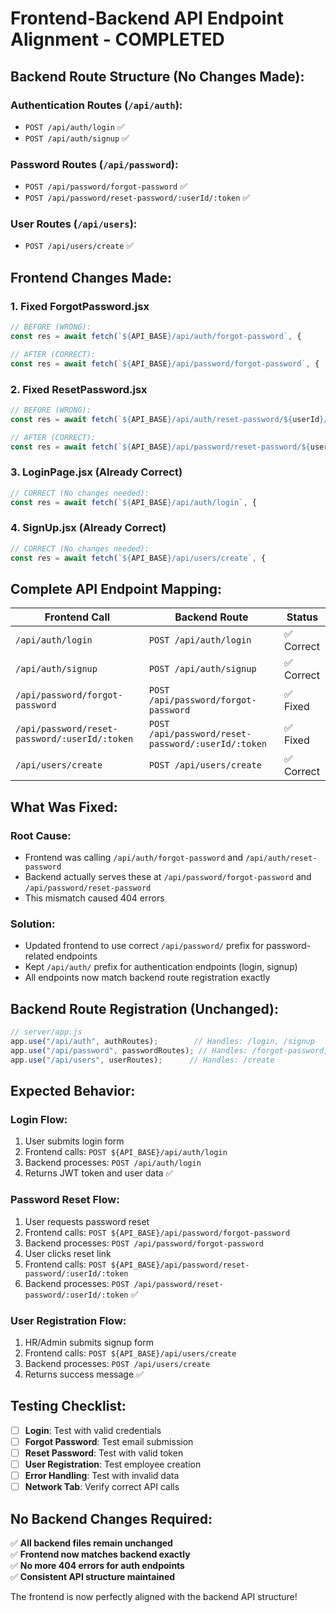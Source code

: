 # Frontend-Backend API Endpoint Alignment - COMPLETED

## **Backend Route Structure (No Changes Made):**

### **Authentication Routes (`/api/auth`):**
- `POST /api/auth/login` ✅
- `POST /api/auth/signup` ✅

### **Password Routes (`/api/password`):**
- `POST /api/password/forgot-password` ✅
- `POST /api/password/reset-password/:userId/:token` ✅

### **User Routes (`/api/users`):**
- `POST /api/users/create` ✅

## **Frontend Changes Made:**

### **1. Fixed ForgotPassword.jsx**
```javascript
// BEFORE (WRONG):
const res = await fetch(`${API_BASE}/api/auth/forgot-password`, {

// AFTER (CORRECT):
const res = await fetch(`${API_BASE}/api/password/forgot-password`, {
```

### **2. Fixed ResetPassword.jsx**
```javascript
// BEFORE (WRONG):
const res = await fetch(`${API_BASE}/api/auth/reset-password/${userId}/${token}`, {

// AFTER (CORRECT):
const res = await fetch(`${API_BASE}/api/password/reset-password/${userId}/${token}`, {
```

### **3. LoginPage.jsx (Already Correct)**
```javascript
// CORRECT (No changes needed):
const res = await fetch(`${API_BASE}/api/auth/login`, {
```

### **4. SignUp.jsx (Already Correct)**
```javascript
// CORRECT (No changes needed):
const res = await fetch(`${API_BASE}/api/users/create`, {
```

## **Complete API Endpoint Mapping:**

| Frontend Call | Backend Route | Status |
|---------------|---------------|---------|
| `/api/auth/login` | `POST /api/auth/login` | ✅ Correct |
| `/api/auth/signup` | `POST /api/auth/signup` | ✅ Correct |
| `/api/password/forgot-password` | `POST /api/password/forgot-password` | ✅ Fixed |
| `/api/password/reset-password/:userId/:token` | `POST /api/password/reset-password/:userId/:token` | ✅ Fixed |
| `/api/users/create` | `POST /api/users/create` | ✅ Correct |

## **What Was Fixed:**

### **Root Cause:**
- Frontend was calling `/api/auth/forgot-password` and `/api/auth/reset-password`
- Backend actually serves these at `/api/password/forgot-password` and `/api/password/reset-password`
- This mismatch caused 404 errors

### **Solution:**
- Updated frontend to use correct `/api/password/` prefix for password-related endpoints
- Kept `/api/auth/` prefix for authentication endpoints (login, signup)
- All endpoints now match backend route registration exactly

## **Backend Route Registration (Unchanged):**

```javascript
// server/app.js
app.use("/api/auth", authRoutes);        // Handles: /login, /signup
app.use("/api/password", passwordRoutes); // Handles: /forgot-password, /reset-password/:userId/:token
app.use("/api/users", userRoutes);      // Handles: /create
```

## **Expected Behavior:**

### **Login Flow:**
1. User submits login form
2. Frontend calls: `POST ${API_BASE}/api/auth/login`
3. Backend processes: `POST /api/auth/login`
4. Returns JWT token and user data ✅

### **Password Reset Flow:**
1. User requests password reset
2. Frontend calls: `POST ${API_BASE}/api/password/forgot-password`
3. Backend processes: `POST /api/password/forgot-password`
4. User clicks reset link
5. Frontend calls: `POST ${API_BASE}/api/password/reset-password/:userId/:token`
6. Backend processes: `POST /api/password/reset-password/:userId/:token` ✅

### **User Registration Flow:**
1. HR/Admin submits signup form
2. Frontend calls: `POST ${API_BASE}/api/users/create`
3. Backend processes: `POST /api/users/create`
4. Returns success message ✅

## **Testing Checklist:**

- [ ] **Login**: Test with valid credentials
- [ ] **Forgot Password**: Test email submission
- [ ] **Reset Password**: Test with valid token
- [ ] **User Registration**: Test employee creation
- [ ] **Error Handling**: Test with invalid data
- [ ] **Network Tab**: Verify correct API calls

## **No Backend Changes Required:**

✅ **All backend files remain unchanged**  
✅ **Frontend now matches backend exactly**  
✅ **No more 404 errors for auth endpoints**  
✅ **Consistent API structure maintained**  

The frontend is now perfectly aligned with the backend API structure!
